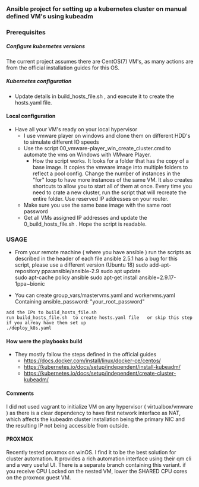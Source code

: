 ### Ansible project for setting up a kubernetes cluster on manual defined VM's using kubeadm

### Prerequisites

##### Configure kubernetes versions
The current project assumes there are CentOS(7) VM's, as many actions are from the official installation guides for this OS.

##### Kubernetes configuration 
- Update details in build_hosts_file.sh , and execute it to create the hosts.yaml file.

#### Local configuration
- Have all your VM's ready on your local hypervisor
  - I use vmware player on windows and clone them on different HDD's to simulate different IO speeds
  - Use the script 00_vmware-player_win_create_cluster.cmd to automate the vms on Windows with VMware Player.
    - How the script works. It looks for a folder that has the copy of a base image. It copies the vmware image into multiple folders to reflect a pool config.
    Change the number of instances in the "for" loop to have more instances of the same VM. It also creates shortcuts to allow you to start all of them at once.
    Every time you need to crate a new cluster, run the script that will recreate the entire folder.
      Use reserved IP addresses on your router.
  - Make sure you use the same base image with the same root password
  - Get all VMs assigned IP addresses and update the 0_build_hosts_file.sh . Hope the script is readable.


### USAGE
- From your remote machine ( where you have ansible ) run the scripts as described in the header of each file
       ansible 2.5.1 has a bug for this script, please use a different version (Ubuntu 18)
          sudo add-apt-repository ppa:ansible/ansible-2.9
          sudo apt update          
          sudo apt-cache policy ansible
          sudo apt-get install ansible=2.9.17-1ppa~bionic

       
- You can create group_vars/mastervms.yaml and workervms.yaml Containing
  ansible_password: "your_root_password"
```
add the IPs to build_hosts_file.sh
run build_hosts_file.sh  to create hosts.yaml file   or skip this step if you alreay have them set up
./deploy_k8s.yaml 
```

  #### How were the playbooks build
- They mostly fallow the steps defined in the official guides 
  - https://docs.docker.com/install/linux/docker-ce/centos/
  - https://kubernetes.io/docs/setup/independent/install-kubeadm/
  - https://kubernetes.io/docs/setup/independent/create-cluster-kubeadm/
  
#### Comments
I did not used vagrant to initialize VM on any hypervisor ( virtualbox/vmware ) as there is a clear dependency to have first network interface as NAT, 
which affects the kubeadm cluster installation being the primary NIC and the resulting IP not being accessible from outside.

#### PROXMOX 
Recently tested proxmox on winOS. I find it to be the best solution for cluster automation. 
It provides a rich automation interface using their qm cli and a very useful UI. There is a separate branch containing this variant.
if you receive CPU Locked on the nested VM, lower the SHARED CPU cores on the proxmox guest VM.


